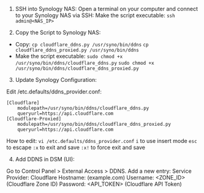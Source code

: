 1. SSH into Synology NAS:
Open a terminal on your computer and connect to your Synology NAS via SSH:
Make the script executable:
```ssh admin@<NAS_IP>```

2. Copy the Script to Synology NAS:
- Copy:
```cp cloudflare_ddns.py /usr/syno/bin/ddns```
```cp cloudflare_ddns_proxied.py /usr/syno/bin/ddns```
- Make the script executable:
```sudo chmod +x /usr/syno/bin/ddns/cloudflare_ddns.py```
```sudo chmod +x /usr/syno/bin/ddns/cloudflare_ddns_proxied.py```
3. Update Synology Configuration:

Edit /etc.defaults/ddns_provider.conf:
```
[Cloudflare]
    modulepath=/usr/syno/bin/ddns/cloudflare_ddns.py
    queryurl=https://api.cloudflare.com
[Cloudflare-Proxied]
    modulepath=/usr/syno/bin/ddns/cloudflare_ddns_proxied.py
    queryurl=https://api.cloudflare.com
```

How to edit:
```vi /etc.defaults/ddns_provider.conf```
`i` to use insert mode
`esc` to escape
`:x` to exit and save
`:x!` to force exit and save

4. Add DDNS in DSM (UI):

Go to Control Panel > External Access > DDNS.
Add a new entry:
Service Provider: Cloudflare
Hostname: <HOSTNAME> (example.com)
Username: <ZONE_ID> (Cloudflare Zone ID)
Password: <API_TOKEN> (Cloudflare API Token)